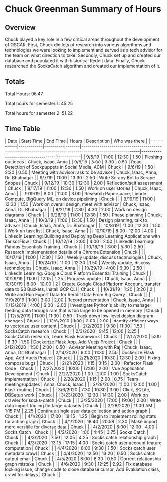 # Chuck Greenman Summary of Hours
## Overview
Chuck played a key role in a few critical areas throughout the development of OSCAR. First, Chuck did lots of research into various algorithms and technologies we were looking to implement and served as a tech advisor for the team on what direction to take. Secondly, Chuck set up and created our database and populated it with historical Reddit data. Finally, Chuck researched the SocksCatch algorithm and created our implementation of it. 
## Totals
Total Hours: 96.47

Total hours for semester 1: 45.25

Total hours for semester 2: 51.22
## Time Table
| Date       | Start Time | End Time | Hours | Description                                                                                               | Who was there                     |
|------------|------------|----------|-------|-----------------------------------------------------------------------------------------------------------|-----------------------------------|------------|
|     9/5/19 |      11:00 |    12:30 |  1.50 | Fleshing out ideas                                                                                        | Chuck, Isaac, Anna                |
|     9/6/19 |       3:00 |     3:30 |  0.50 | Read Detection of Sockpuppets in Social Media, ACM                                                        | Chuck                             |
|     9/6/19 |       1:50 |     2:20 |  0.50 | Meeting with advisor: ask to be advisor                                                                   | Chuck, Isaac, Anna, Dr. Bhatnagar |
|     9/7/19 |      11:00 |    13:30 |  2.50 | Write Scrapy Bot to Scrape Snopes                                                                         | Chuck                             |
|    9/12/19 |      10:30 |    12:30 |  2.00 | Reflection/self assessment                                                                                | Chuck                             |
|    9/17/19 |      11:00 |    12:30 |  1.50 | Work on user stories                                                                                      | Chuck, Isaac, Anna                |            |
|    9/19/19 |       8:00 |    11:00 |  3.00 | Research Paperspace, Linode Compute, BigQuery ML, on device pipelining                                    | Chuck                             |            |
|    9/19/19 |      11:00 |    12:30 |  1.50 | Work on overall design, meet with advisor                                                                 | Chuck, Isaac, Anna, Dr. Bhatnagar |            |
|    9/21/19 |       2:30 |     4:30 |  2.00 | Work on design diagrams                                                                                   | Chuck                             |            |
|    9/26/19 |      11:00 |    12:30 |  1.50 | Phase planning                                                                                            | Chuck, Isaac, Anna                |            |
|    10/3/19 |      11:00 |    12:30 |  1.50 | Design planning, talk to advisor                                                                          | Chuck, Isaac, Anna, Dr. Bhatnagar |            |
|    10/8/19 |      11:00 |    12:30 |  1.50 | Work on task list                                                                                         | Chuck, Isaac, Anna                |            |
|   10/10/19 |       8:00 |    12:00 |  4.00 | LinkedIn Learning: Building and Deploying Deep Learning Applications with TensorFlow                      | Chuck                             |            |
|   10/12/19 |       2:00 |     4:00 |  2.00 | LinkedIn Learning: Pandas Essentials Training                                                             | Chuck                             |            |
|   10/16/19 |       3:00 |     5:30 |  2.50 | Research implementation details of a Chrome Extension                                                     | Chuck                             |            |
|   10/17/19 |      11:00 |    12:30 |  1.50 | Weekly update, discuss technologies                                                                       | Chuck, Isaac, Anna                |            |
|   10/24/19 |      11:00 |    12:30 |  1.50 | Weekly update, discuss technologies                                                                       | Chuck, Isaac, Anna                |            |
|   10/29/19 |       4:00 |     6:30 |  2.50 | LinkedIn Learning: Google Cloud Platform Essential Training                                               | Chuck                             |            |
|   10/29/19 |      11:00 |    12:15 |  1.25 | Progress update                                                                                           | Chuck, Isaac, Anna                |            |
|   10/30/19 |       8:00 |    10:00 |     2 | Create Google Cloud Platform Account, transfer data to S3 Buckets, Install GCP CLI                        | Chuck                             |            |
|   10/31/19 |       1:20 |     3:20 |     2 | Write and Run Export Data for Reddit Data From Big Query                                                  | Chuck                             |            |
|  11/9/2019 |       1:00 |     3:00 |  2.00 | Record presentation                                                                                       | Chuck, Isaac, Anna                |            |
| 11/13/2019 |       4:00 |     6:00 |  2.00 | Investigate Python's abillity to manage feeding data through ram that is too large to be opened in memory | Chuck                             |            |
|  12/5/2019 |      11:00 |    11:30 |  0.50 | Track down low-level design diagram changes                                                               | Chuck                             |            |
|  12/6/2019 |       1:00 |     3:00 |  2.00 | Identify efficient ways to vectorize user content                                                         | Chuck                             |            |
|   2/2/2020 |       9:30 |    11:00 |  1.50 | SocksCatch research                                                                                       | Chuck                             |            |
|   2/3/2020 |       9:45 |    12:00 |  2.25 | SocksCatch research, Learn Flask Framework                                                                | Chuck                             |            |
|  2/12/2020 |       5:00 |     6:30 |  1.50 | Dockerize Flask App, Add Vuejs Project                                                                    | Chuck                             |            |
|  2/12/2020 |       1:30 |     2:00 |  0.50 | Advisor Meeting with Raj                                                                                  | Chuck, Isaac, Anna, Dr. Bhatnagar |            |
|  2/14/2020 |       9:00 |    11:30 |  2.50 | Dockerize Flask App, Add Vuejs Project                                                                    | Chuck                             |            |
|  2/21/2020 |      10:30 |    12:30 |  2.00 | Fixing compose bugs                                                                                       | Chuck                             |            |
|  2/21/2020 |       1:15 |     3:15 |  2.00 | Refactor Flask Code                                                                                       | Chuck                             |            |
|  2/27/2020 |      10:00 |    12:00 |  2.00 | Vue Application Development                                                                               | Chuck                             |            |
|  2/27/2020 |       1:00 |     2:00 |  1.00 | SocksCatch Implementation                                                                                 | Chuck                             |            |
|  2/28/2020 |       1:15 |     2:00 |  0.75 | Team meeting/updates                                                                                      | Anna, Chuck, Isaac                |            |
|  2/28/2020 |      11:00 |    12:00 |  1.00 | Flask routing                                                                                             | Chuck                             |            |
|   3/6/2020 |       7:30 |    10:30 |  3.00 | Click, SQLite, DBSetup work                                                                               | Chuck                             |            |
|  3/23/2020 |      12:30 |    14:30 |  2.00 | Work on crawler for socks-catch                                                                           | Chuck                             |            |
|  3/25/2020 |      17:00 |    19:00 |  2.00 | Write data import tooling for large datasets                                                              | Chuck                             |            |
|  3/28/2020 |   11:00 AM |  1:15 PM |  2.25 | Continue single user data collection and action graph                                                     | Chuck                             |            |
|   4/1/2020 |      17:00 |    18:15 |  1.25 | Begin to implement rolling stats for action graph                                                         | Chuck                             |            |
|   4/1/2020 |      18:40 |    20:58 |  2.30 | Make import more versitile for diverse data                                                               | Chuck                             |            |
|   4/2/2020 |       8:00 |    12:00 |  4.00 | Socks Catch                                                                                               | Chuck                             |            |
|   4/2/2020 |       1:00 |     4:45 |  3.75 | Socks Catch                                                                                               | Chuck                             |            |
|   4/3/2020 |       7:50 |    12:05 |  4.25 | Socks catch relationship graph                                                                            | Chuck                             |            |
|   4/3/2020 |      13:15 |    17:15 |  4.00 | Socks catch user account feature computation                                                              | Chuck                             |            |
|   4/4/2020 |       8:00 |     9:30 |  1.50 | Socks catch user metadata crawl                                                                           | Chuck                             |            |
|   4/4/2020 |      12:50 |    13:20 |  0.50 | Socks catch output email                                                                                  | Chuck                             |            |
|   4/5/2020 |       8:00 |     8:30 |  0.50 | Correct relationship graph mistake                                                                        | Chuck                             |            |
|   4/6/2020 |       9:30 |    12:25 |  2.92 | Fix database locking issue, change code to close database cursor, Add Evaluation class, crawl for delays  | Chuck                             |            |